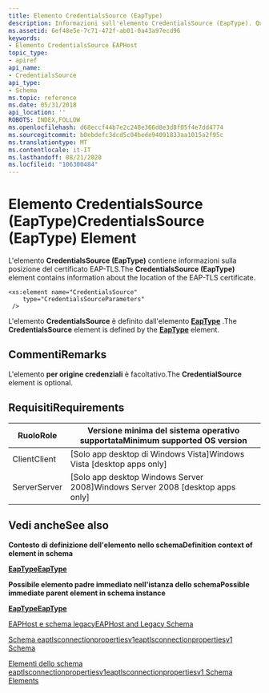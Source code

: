 ```yaml
---
title: Elemento CredentialsSource (EapType)
description: Informazioni sull'elemento CredentialsSource (EapType). Questo elemento contiene informazioni sulla posizione del certificato EAP-TLS.
ms.assetid: 6ef48e5e-7c71-472f-ab01-0a43a97ecd96
keywords:
- Elemento CredentialsSource EAPHost
topic_type:
- apiref
api_name:
- CredentialsSource
api_type:
- Schema
ms.topic: reference
ms.date: 05/31/2018
api_location: ''
ROBOTS: INDEX,FOLLOW
ms.openlocfilehash: d68eccf44b7e2c248e366d8e3d8f05f4e7dd4774
ms.sourcegitcommit: b0ebdefc3dcd5c04bede94091833aa1015a2f95c
ms.translationtype: MT
ms.contentlocale: it-IT
ms.lasthandoff: 08/21/2020
ms.locfileid: "106300484"
---
```

# <a name="credentialssource-eaptype-element"></a><span data-ttu-id="9c9b1-105">Elemento CredentialsSource (EapType)</span><span class="sxs-lookup"><span data-stu-id="9c9b1-105">CredentialsSource (EapType) Element</span></span>

<span data-ttu-id="9c9b1-106">L'elemento **CredentialsSource (EapType)** contiene informazioni sulla posizione del certificato EAP-TLS.</span><span class="sxs-lookup"><span data-stu-id="9c9b1-106">The **CredentialsSource (EapType)** element contains information about the location of the EAP-TLS certificate.</span></span>

``` syntax
<xs:element name="CredentialsSource"
    type="CredentialsSourceParameters"
 />
```

<span data-ttu-id="9c9b1-107">L'elemento **CredentialsSource** è definito dall'elemento [**EapType**](eaptlsconnectionpropertiesv1schema-eaptype-element.md) .</span><span class="sxs-lookup"><span data-stu-id="9c9b1-107">The **CredentialsSource** element is defined by the [**EapType**](eaptlsconnectionpropertiesv1schema-eaptype-element.md) element.</span></span>

## <a name="remarks"></a><span data-ttu-id="9c9b1-108">Commenti</span><span class="sxs-lookup"><span data-stu-id="9c9b1-108">Remarks</span></span>

<span data-ttu-id="9c9b1-109">L'elemento **per origine credenziali** è facoltativo.</span><span class="sxs-lookup"><span data-stu-id="9c9b1-109">The **CredentialSource** element is optional.</span></span>

## <a name="requirements"></a><span data-ttu-id="9c9b1-110">Requisiti</span><span class="sxs-lookup"><span data-stu-id="9c9b1-110">Requirements</span></span>



| <span data-ttu-id="9c9b1-111">Ruolo</span><span class="sxs-lookup"><span data-stu-id="9c9b1-111">Role</span></span> | <span data-ttu-id="9c9b1-112">Versione minima del sistema operativo supportata</span><span class="sxs-lookup"><span data-stu-id="9c9b1-112">Minimum supported OS version</span></span> |
|------|------------------------------|
| <span data-ttu-id="9c9b1-113">Client</span><span class="sxs-lookup"><span data-stu-id="9c9b1-113">Client</span></span><br/> | <span data-ttu-id="9c9b1-114">\[Solo app desktop di Windows Vista\]</span><span class="sxs-lookup"><span data-stu-id="9c9b1-114">Windows Vista \[desktop apps only\]</span></span><br/>       |
| <span data-ttu-id="9c9b1-115">Server</span><span class="sxs-lookup"><span data-stu-id="9c9b1-115">Server</span></span><br/> | <span data-ttu-id="9c9b1-116">\[Solo app desktop Windows Server 2008\]</span><span class="sxs-lookup"><span data-stu-id="9c9b1-116">Windows Server 2008 \[desktop apps only\]</span></span><br/> |



## <a name="see-also"></a><span data-ttu-id="9c9b1-117">Vedi anche</span><span class="sxs-lookup"><span data-stu-id="9c9b1-117">See also</span></span>

<dl> <dt>

<span data-ttu-id="9c9b1-118">**Contesto di definizione dell'elemento nello schema**</span><span class="sxs-lookup"><span data-stu-id="9c9b1-118">**Definition context of element in schema**</span></span>
</dt> <dt>

[<span data-ttu-id="9c9b1-119">**EapType**</span><span class="sxs-lookup"><span data-stu-id="9c9b1-119">**EapType**</span></span>](eaptlsconnectionpropertiesv1schema-eaptype-element.md)
</dt> <dt>

<span data-ttu-id="9c9b1-120">**Possibile elemento padre immediato nell'istanza dello schema**</span><span class="sxs-lookup"><span data-stu-id="9c9b1-120">**Possible immediate parent element in schema instance**</span></span>
</dt> <dt>

[<span data-ttu-id="9c9b1-121">**EapType**</span><span class="sxs-lookup"><span data-stu-id="9c9b1-121">**EapType**</span></span>](eaptlsconnectionpropertiesv1schema-eaptype-element.md)
<span data-ttu-id="9c9b1-122"></dt> <dt>


</dt> <dt></span><span class="sxs-lookup"><span data-stu-id="9c9b1-122"></dt> <dt>


</dt> <dt></span></span>

[<span data-ttu-id="9c9b1-123">EAPHost e schema legacy</span><span class="sxs-lookup"><span data-stu-id="9c9b1-123">EAPHost and Legacy Schema</span></span>](eaphost-schemas.md)
</dt> <dt>

[<span data-ttu-id="9c9b1-124">Schema eaptlsconnectionpropertiesv1</span><span class="sxs-lookup"><span data-stu-id="9c9b1-124">eaptlsconnectionpropertiesv1 Schema</span></span>](eaptlsconnectionpropertiesv1schema-schema.md)
</dt> <dt>

[<span data-ttu-id="9c9b1-125">Elementi dello schema eaptlsconnectionpropertiesv1</span><span class="sxs-lookup"><span data-stu-id="9c9b1-125">eaptlsconnectionpropertiesv1 Schema Elements</span></span>](eaptlsconnectionpropertiesv1schema-elements.md)
</dt> </dl>

 

 





